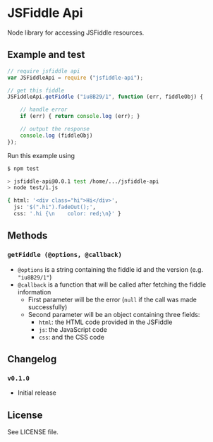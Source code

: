 JSFiddle Api
============

Node library for accessing JSFiddle resources.

## Example and test

```js
// require jsfiddle api
var JSFiddleApi = require ("jsfiddle-api");

// get this fiddle
JSFiddleApi.getFiddle ("iu8B29/1", function (err, fiddleObj) {

    // handle error
    if (err) { return console.log (err); }

    // output the response
    console.log (fiddleObj)
});
```

Run this example using

```sh
$ npm test

> jsfiddle-api@0.0.1 test /home/.../jsfiddle-api
> node test/1.js

{ html: '<div class="hi">Hi</div>',
  js: '$(".hi").fadeOut();',
  css: '.hi {\n    color: red;\n}' }
```

## Methods

### `getFiddle (@options, @callback)`

 - `@options` is a string containing the fiddle id and the version (e.g. `"iu8B29/1"`)
 - `@callback` is a function that will be called after fetching the fiddle information
   - First parameter will be the error (`null` if the call was made successfully)
   - Second parameter will be an object containing three fields:
     - `html`: the HTML code provided in the JSFiddle
     - `js`: the JavaScript code
     - `css`: and the CSS code

## Changelog

### `v0.1.0`
 - Initial release

## License
See LICENSE file.
